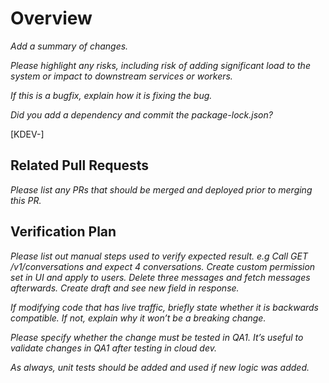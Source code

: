 # Overview

_Add a summary of changes._

_Please highlight any risks, including risk of adding significant load to the system or impact to downstream services or workers._

_If this is a bugfix, explain how it is fixing the bug._

_Did you add a dependency and commit the package-lock.json?_

[KDEV-]

## Related Pull Requests

_Please list any PRs that should be merged and deployed prior to merging this PR._

## Verification Plan

_Please list out manual steps used to verify expected result. e.g Call GET /v1/conversations and expect 4 conversations. Create custom permission set in UI and apply to users. Delete three messages and fetch messages afterwards. Create draft and see new field in response._

_If modifying code that has live traffic, briefly state whether it is backwards compatible. If not, explain why it won’t be a breaking change._

_Please specify whether the change must be tested in QA1. It’s useful to validate changes in QA1 after testing in cloud dev._

_As always, unit tests should be added and used if new logic was added._
